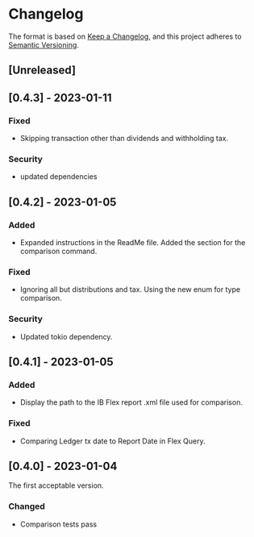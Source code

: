 # Changelog

The format is based on [Keep a Changelog](https://keepachangelog.com/en/1.0.0/),
and this project adheres to [Semantic Versioning](https://semver.org/spec/v2.0.0.html).

## [Unreleased]

## [0.4.3] - 2023-01-11

### Fixed

- Skipping transaction other than dividends and withholding tax.

### Security

- updated dependencies

## [0.4.2] - 2023-01-05

### Added

- Expanded instructions in the ReadMe file. Added the section for the comparison command.

### Fixed

- Ignoring all but distributions and tax. Using the new enum for type comparison.

### Security

- Updated tokio dependency.

## [0.4.1] - 2023-01-05

### Added

- Display the path to the IB Flex report .xml file used for comparison.

### Fixed

- Comparing Ledger tx date to Report Date in Flex Query.

## [0.4.0] - 2023-01-04

The first acceptable version.

### Changed

- Comparison tests pass
